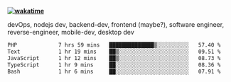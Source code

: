 **[![wakatime](https://wakatime.com/badge/user/87646243-158a-4241-a3cb-668e1fa2dbb8.svg)](https://wakatime.com/@87646243-158a-4241-a3cb-668e1fa2dbb8?style=plastic)**


devOps, nodejs dev, backend-dev, frontend (maybe?), software engineer, reverse-engineer, mobile-dev, desktop dev

<!--START_SECTION:waka-->

```txt
PHP             7 hrs 59 mins   ██████████████▒░░░░░░░░░░   57.40 %
Text            1 hr 19 mins    ██▒░░░░░░░░░░░░░░░░░░░░░░   09.51 %
JavaScript      1 hr 12 mins    ██▒░░░░░░░░░░░░░░░░░░░░░░   08.73 %
TypeScript      1 hr 9 mins     ██░░░░░░░░░░░░░░░░░░░░░░░   08.36 %
Bash            1 hr 6 mins     ██░░░░░░░░░░░░░░░░░░░░░░░   07.91 %
```

<!--END_SECTION:waka-->
